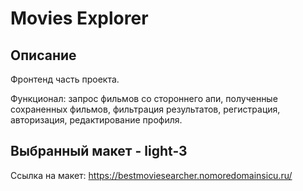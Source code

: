 # Movies Explorer

## Описание
Фронтенд часть проекта. 

Функционал: запрос фильмов со стороннего апи, полученные сохраненных фильмов, фильтрация результатов, регистрация, авторизация, редактирование профиля.

## Выбранный макет - light-3

Cсылка на макет: https://bestmoviesearcher.nomoredomainsicu.ru/
